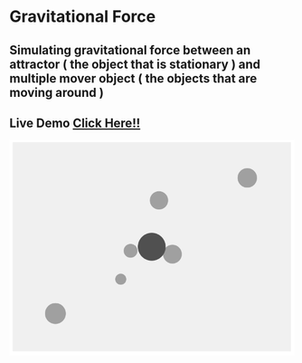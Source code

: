 # Gravitational Force

## Simulating gravitational force between an attractor ( the object that is stationary ) and multiple mover object ( the objects that are moving around ) 

## Live Demo [Click Here!!](https://thenirmalkc.github.io/gravitational-force/)

![gravitational force](screenshots/gravitational-force.png)
